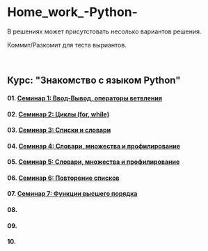 # Home_work_-Python-
В решениях может присутстовать несолько вариантов решения. 

Коммит/Разкомит для теста выриантов.


<br>

## Курс: "Знакомство с языком Python"

#### 01. [Семинар 1: Ввод-Вывод, операторы ветвления](https://github.com/K-Alex-a/HomeWork_Introduction-to-_Python_coorse/tree/a9ad37d89b34b4acb3c95855898bb17864ab6569/Seminar_01)
#### 02. [Семинар 2: Циклы (for, while)](https://github.com/K-Alex-a/HomeWork_Introduction-to-_Python_coorse/tree/c243e9a76564d0684b85ff8e68895151dec488f6/Seminar_02)
#### 03. [Семинар 3: Списки и словари](https://github.com/K-Alex-a/HomeWork_Introduction-to-_Python_coorse/tree/a77ccab4b3d79cc477043c5e743616f90de98c25/Seminar_03)
#### 04. [Семинар 4: Словари, множества и профилирование](https://github.com/K-Alex-a/HomeWork_Introduction-to-_Python_coorse/tree/a77ccab4b3d79cc477043c5e743616f90de98c25/Seminar_04)
#### 05. [Семинар 5: Словари, множества и профилирование](https://github.com/K-Alex-a/HomeWork_Introduction-to-_Python_coorse/tree/33f0b42b19a41b0cb554fb71661061a6e2860551/Seminar_05)
#### 06. [Семинар 6: Повторение списков](https://github.com/K-Alex-a/HomeWork_Introduction-to-_Python_coorse/tree/a2540d6fba4850da7ac81db622f3544bb9177fbe/Seminar_06)
#### 07. [Семинар 7: Функции высшего порядка](https://github.com/K-Alex-a/HomeWork_Introduction-to-_Python_coorse/tree/be39387631da0a4c7c75e32ede2ba68556aab60c/Seminar_07)
#### 08. 
#### 09. 
#### 10. 

